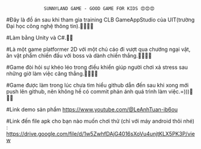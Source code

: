                   SUNNYLAND GAME - GOOD GAME FOR KIDS 😍😍😍

#Đây là đồ án sau khi tham gia training CLB GameAppStudio của UIT(trường Đại học công nghệ thông tin).🫶🏻🫶🏻

#Làm bằng Unity và C#.👋👋

#Là một game platformer 2D với một chú cáo đi vượt qua chướng ngại vật, ăn vật phẩm chiến đấu với boss và dành chiến thắng.🙆‍♀️🙆‍♀️

#Game đòi hỏi sự khéo léo trong điều khiển giúp người chơi xả stress sau những giờ làm việc căng thẳng.🙆‍♀️🙆‍♀️

#Game được làm trong lúc chưa tìm hiểu github dẫn đến sau khi xong mới push lên github, nên không hề có commit phản ánh quá trình làm việc.=)))👹👹👹

#Link demo sản phẩm https://www.youtube.com/@LeAnhTuan-ib6ou

#Link đến file apk cho bạn nào muốn chơi thử (chỉ với máy android thôi nhé) : https://drive.google.com/file/d/1w5ZwhfDAjG4016sXoVu4unjtKLX5PK3P/view
